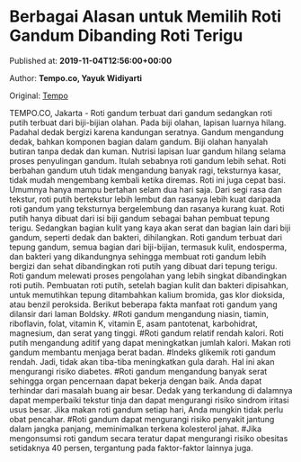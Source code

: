 
# Berbagai Alasan untuk Memilih Roti Gandum Dibanding Roti Terigu

Published at: **2019-11-04T12:56:00+00:00**

Author: **Tempo.co, Yayuk Widiyarti**

Original: [Tempo](https://gaya.tempo.co/read/1268287/berbagai-alasan-untuk-memilih-roti-gandum-dibanding-roti-terigu)

TEMPO.CO, Jakarta - Roti gandum terbuat dari gandum sedangkan roti putih terbuat dari biji-bijian olahan. Pada biji olahan, lapisan luarnya hilang. Padahal dedak bergizi karena kandungan seratnya.
Gandum mengandung dedak, bahkan komponen bagian dalam gandum. Biji olahan hanyalah butiran tanpa dedak dan kuman. Nutrisi lapisan luar gandum hilang selama proses penyulingan gandum. Itulah sebabnya roti gandum lebih sehat.
Roti berbahan gandum utuh tidak mengandung banyak ragi, teksturnya kasar, tidak mudah mengembang kembali ketika diremas. Roti ini juga cepat basi. Umumnya hanya mampu bertahan selam dua hari saja.
Dari segi rasa dan tekstur, roti putih bertekstur lebih lembut dan rasanya lebih kuat daripada roti gandum yang teksturnya bergelembung dan rasanya kurang kuat. Roti putih hanya dibuat dari isi biji gandum sebagai bahan pembuat tepung terigu. Sedangkan bagian kulit yang kaya akan serat dan bagian lain dari biji gandum, seperti dedak dan bakteri, dihilangkan.
Roti gandum terbuat dari tepung gandum, semua bagian dari biji-bijian, termasuk kulit, endosperma, dan bakteri yang dikandungnya sehingga membuat roti gandum lebih bergizi dan sehat dibandingkan roti putih yang dibuat dari tepung terigu. Roti gandum melewati proses pengolahan yang lebih singkat dibandingkan roti putih.
Pembuatan roti putih, setelah bagian kulit dan bakteri dipisahkan, untuk memutihkan tepung ditambahkan kalium bromida, gas klor dioksida, atau benzil peroksida. Berikut beberapa fakta manfaat roti gandum yang dilansir dari laman Boldsky.
#Roti gandum mengandung niasin, tiamin, riboflavin, folat, vitamin K, vitamin E, asam pantotenat, karbohidrat, magnesium, dan serat yang tinggi.
#Roti gandum relatif rendah kalori. Roti putih mengandung aditif yang dapat meningkatkan jumlah kalori. Makan roti gandum membantu menjaga berat badan.
#Indeks glikemik roti gandum rendah. Jadi, tidak akan tiba-tiba meningkatkan gula darah. Hal ini akan mengurangi risiko diabetes.
#Roti gandum mengandung banyak serat sehingga organ pencernaan dapat bekerja dengan baik. Anda dapat terhindar dari masalah buang air besar. Dedak yang terkandung di dalamnya dapat memperbaiki tekstur tinja dan dapat mengurangi risiko sindrom iritasi usus besar. Jika makan roti gandum setiap hari, Anda mungkin tidak perlu obat pencahar.
#Roti gandum dapat mengurangi risiko penyakit jantung dalam jangka panjang, meminimalkan terkena kolesterol jahat.
#Jika mengonsumsi roti gandum secara teratur dapat mengurangi risiko obesitas setidaknya 40 persen, tergantung pada faktor-faktor lainnya juga.
